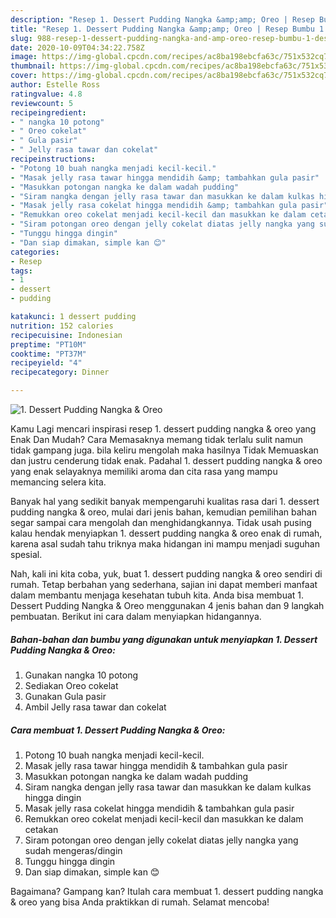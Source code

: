 ```yaml
---
description: "Resep 1. Dessert Pudding Nangka &amp;amp; Oreo | Resep Bumbu 1. Dessert Pudding Nangka &amp;amp; Oreo Yang Bisa Manjain Lidah"
title: "Resep 1. Dessert Pudding Nangka &amp;amp; Oreo | Resep Bumbu 1. Dessert Pudding Nangka &amp;amp; Oreo Yang Bisa Manjain Lidah"
slug: 988-resep-1-dessert-pudding-nangka-and-amp-oreo-resep-bumbu-1-dessert-pudding-nangka-and-amp-oreo-yang-bisa-manjain-lidah
date: 2020-10-09T04:34:22.758Z
image: https://img-global.cpcdn.com/recipes/ac8ba198ebcfa63c/751x532cq70/1-dessert-pudding-nangka-oreo-foto-resep-utama.jpg
thumbnail: https://img-global.cpcdn.com/recipes/ac8ba198ebcfa63c/751x532cq70/1-dessert-pudding-nangka-oreo-foto-resep-utama.jpg
cover: https://img-global.cpcdn.com/recipes/ac8ba198ebcfa63c/751x532cq70/1-dessert-pudding-nangka-oreo-foto-resep-utama.jpg
author: Estelle Ross
ratingvalue: 4.8
reviewcount: 5
recipeingredient:
- " nangka 10 potong"
- " Oreo cokelat"
- " Gula pasir"
- " Jelly rasa tawar dan cokelat"
recipeinstructions:
- "Potong 10 buah nangka menjadi kecil-kecil."
- "Masak jelly rasa tawar hingga mendidih &amp; tambahkan gula pasir"
- "Masukkan potongan nangka ke dalam wadah pudding"
- "Siram nangka dengan jelly rasa tawar dan masukkan ke dalam kulkas hingga dingin"
- "Masak jelly rasa cokelat hingga mendidih &amp; tambahkan gula pasir"
- "Remukkan oreo cokelat menjadi kecil-kecil dan masukkan ke dalam cetakan"
- "Siram potongan oreo dengan jelly cokelat diatas jelly nangka yang sudah mengeras/dingin"
- "Tunggu hingga dingin"
- "Dan siap dimakan, simple kan 😊"
categories:
- Resep
tags:
- 1
- dessert
- pudding

katakunci: 1 dessert pudding 
nutrition: 152 calories
recipecuisine: Indonesian
preptime: "PT10M"
cooktime: "PT37M"
recipeyield: "4"
recipecategory: Dinner

---
```



![1. Dessert Pudding Nangka &amp; Oreo](https://img-global.cpcdn.com/recipes/ac8ba198ebcfa63c/751x532cq70/1-dessert-pudding-nangka-oreo-foto-resep-utama.jpg)

Kamu Lagi mencari inspirasi resep 1. dessert pudding nangka &amp; oreo yang Enak Dan Mudah? Cara Memasaknya memang tidak terlalu sulit namun tidak gampang juga. bila keliru mengolah maka hasilnya Tidak Memuaskan dan justru cenderung tidak enak. Padahal 1. dessert pudding nangka &amp; oreo yang enak selayaknya memiliki aroma dan cita rasa yang mampu memancing selera kita.



Banyak hal yang sedikit banyak mempengaruhi kualitas rasa dari 1. dessert pudding nangka &amp; oreo, mulai dari jenis bahan, kemudian pemilihan bahan segar sampai cara mengolah dan menghidangkannya. Tidak usah pusing kalau hendak menyiapkan 1. dessert pudding nangka &amp; oreo enak di rumah, karena asal sudah tahu triknya maka hidangan ini mampu menjadi suguhan spesial.


Nah, kali ini kita coba, yuk, buat 1. dessert pudding nangka &amp; oreo sendiri di rumah. Tetap berbahan yang sederhana, sajian ini dapat memberi manfaat dalam membantu menjaga kesehatan tubuh kita. Anda bisa membuat 1. Dessert Pudding Nangka &amp; Oreo menggunakan 4 jenis bahan dan 9 langkah pembuatan. Berikut ini cara dalam menyiapkan hidangannya.

<!--inarticleads1-->

##### Bahan-bahan dan bumbu yang digunakan untuk menyiapkan 1. Dessert Pudding Nangka &amp; Oreo:

1. Gunakan  nangka 10 potong
1. Sediakan  Oreo cokelat
1. Gunakan  Gula pasir
1. Ambil  Jelly rasa tawar dan cokelat




<!--inarticleads2-->

##### Cara membuat 1. Dessert Pudding Nangka &amp; Oreo:

1. Potong 10 buah nangka menjadi kecil-kecil.
1. Masak jelly rasa tawar hingga mendidih &amp; tambahkan gula pasir
1. Masukkan potongan nangka ke dalam wadah pudding
1. Siram nangka dengan jelly rasa tawar dan masukkan ke dalam kulkas hingga dingin
1. Masak jelly rasa cokelat hingga mendidih &amp; tambahkan gula pasir
1. Remukkan oreo cokelat menjadi kecil-kecil dan masukkan ke dalam cetakan
1. Siram potongan oreo dengan jelly cokelat diatas jelly nangka yang sudah mengeras/dingin
1. Tunggu hingga dingin
1. Dan siap dimakan, simple kan 😊




Bagaimana? Gampang kan? Itulah cara membuat 1. dessert pudding nangka &amp; oreo yang bisa Anda praktikkan di rumah. Selamat mencoba!
